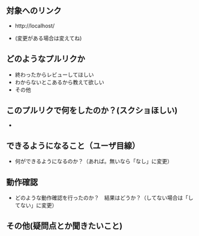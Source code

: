 ## 対象へのリンク
* http://localhost/
- (変更がある場合は変えてね)

## どのようなプルリクか
- 終わったからレビューしてほしい
- わからないとこあるから教えて欲しい
- その他
## このプルリクで何をしたのか？(スクショほしい)
  - 



## できるようになること（ユーザ目線）

* 何ができるようになるのか？（あれば。無いなら「なし」に変更）


## 動作確認

* どのような動作確認を行ったのか？　結果はどうか？（してない場合は「してない」に変更）

## その他(疑問点とか聞きたいこと)